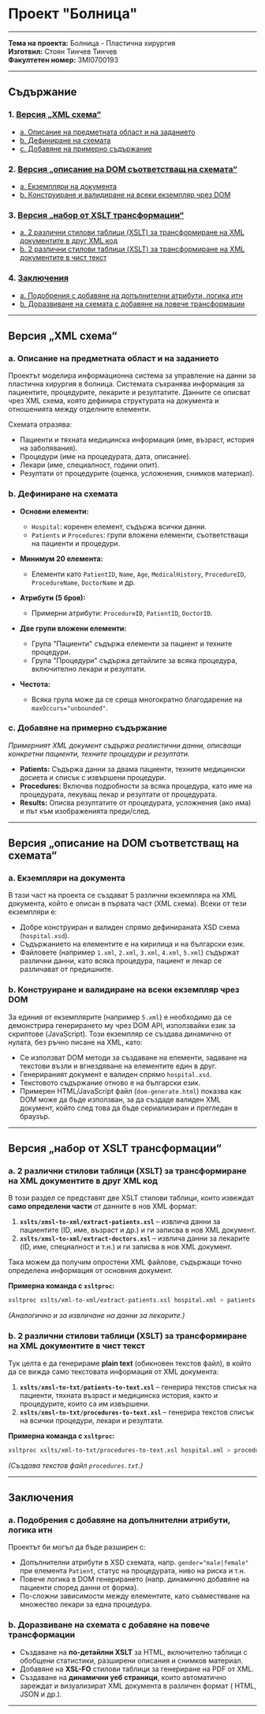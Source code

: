 # Проект "Болница"

---

**Тема на проекта:** Болница - Пластична хирургия  
**Изготвил:** Стоян Тинчев Тинчев  
**Факултетен номер:** 3MI0700193

---

## Съдържание

### 1. [**Версия „XML схема“**](#версия-xml-схема)

- [a. Описание на предметната област и на заданието](#a-описание-на-предметната-област-и-на-заданието)
- [b. Дефиниране на схемата](#b-дефиниране-на-схемата)
- [c. Добавяне на примерно съдържание](#c-добавяне-на-примерно-съдържание)

### 2. [**Версия „описание на DOM съответстващ на схемата“**](#версия-описание-на-dom-съответстващ-на-схемата)

- [a. Екземпляри на документа](#a-екземпляри-на-документа)
- [b. Конструиране и валидиране на всеки екземпляр чрез DOM](#b-конструиране-и-валидиране-на-всеки-екземпляр-чрез-dom)

### 3. [**Версия „набор от XSLT трансформации“**](#версия-набор-от-xslt-трансформации)

- [a. 2 различни стилови таблици (XSLT) за трансформиране на XML документите в друг XML код](#a-2-различни-стилови-таблици-xslt-за-трансформиране-на-xml-документите-в-друг-xml-код)
- [b. 2 различни стилови таблици (XSLT) за трансформиране на XML документите в чист текст](#b-2-различни-стилови-таблици-xslt-за-трансформиране-на-xml-документите-в-чист-текст)

### 4. [**Заключения**](#заключения)

- [a. Подобрения с добавяне на допълнителни атрибути, логика итн](#a-подобрения-с-добавяне-на-допълнителни-атрибути-логика-итн)
- [b. Доразвиване на схемата с добавяне на повече трансформации](#b-доразвиване-на-схемата-с-добавяне-на-повече-трансформации)

---

## Версия „XML схема“

### a. Описание на предметната област и на заданието

Проектът моделира информационна система за управление на данни за пластична хирургия в болница. Системата съхранява
информация за пациентите, процедурите, лекарите и резултатите. Данните се описват чрез XML схема, която дефинира
структурата на документа и отношенията между отделните елементи.

Схемата отразява:

- Пациенти и тяхната медицинска информация (име, възраст, история на заболявания).
- Процедури (име на процедурата, дата, описание).
- Лекари (име, специалност, години опит).
- Резултати от процедурите (оценка, усложнения, снимков материал).

### b. Дефиниране на схемата

- **Основни елементи:**
    - `Hospital`: коренен елемент, съдържа всички данни.
    - `Patients` и `Procedures`: групи вложени елементи, съответстващи на пациенти и процедури.

- **Минимум 20 елемента:**
    - Елементи като `PatientID`, `Name`, `Age`, `MedicalHistory`, `ProcedureID`, `ProcedureName`, `DoctorName` и др.

- **Атрибути (5 броя):**
    - Примерни атрибути: `ProcedureID`, `PatientID`, `DoctorID`.

- **Две групи вложени елементи:**
    - Група "Пациенти" съдържа елементи за пациент и техните процедури.
    - Група "Процедури" съдържа детайлите за всяка процедура, включително лекари и резултати.

- **Честота:**
    - Всяка група може да се среща многократно благодарение на `maxOccurs="unbounded"`.

### c. Добавяне на примерно съдържание

*Примерният XML документ съдържа реалистични данни, описващи конкретни пациенти, техните процедури и резултати.*

- **Patients:** Съдържа данни за двама пациенти, техните медицински досиета и списък с извършени процедури.
- **Procedures:** Включва подробности за всяка процедура, като име на процедурата, лекуващ лекар и резултати от
  процедурата.
- **Results:** Описва резултатите от процедурата, усложнения (ако има) и път към изображенията преди/след.

---

## Версия „описание на DOM съответстващ на схемата“

### a. Екземпляри на документа

В тази част на проекта се създават 5 различни екземпляра на XML документа, който е описан в първата част (XML схема).
Всеки от тези екземпляри е:

- Добре конструиран и валиден спрямо дефинираната XSD схема (`hospital.xsd`).
- Съдържанието на елементите е на кирилица и на български език.
- Файловете (например `1.xml`, `2.xml`, `3.xml`, `4.xml`, `5.xml`) съдържат различни данни, като всяка процедура,
  пациент и лекар се различават от предишните.

### b. Конструиране и валидиране на всеки екземпляр чрез DOM

За единия от екземплярите (например `5.xml`) е необходимо да се демонстрира генерирането му чрез DOM API, използвайки
език за скриптове (JavaScript). Този екземпляр се създава динамично от нулата, без ръчно писане на XML, като:

- Се използват DOM методи за създаване на елементи, задаване на текстови възли и вгнездяване на елементите един в друг.
- Генерираният документ е валиден спрямо `hospital.xsd`.
- Текстовото съдържание отново е на български език.
- Примерен HTML/JavaScript файл (`dom-generate.html`) показва как DOM може да бъде използван, за да създаде валиден XML
  документ, който след това да бъде сериализиран и прегледан в браузър.

---

## Версия „набор от XSLT трансформации“

### a. 2 различни стилови таблици (XSLT) за трансформиране на XML документите в друг XML код

В този раздел се представят две XSLT стилови таблици, които извеждат **само определени части** от данните в нов XML
формат:

1. **`xslts/xmsl-to-xml/extract-patients.xsl`** – извлича данни за пациентите (ID, име, възраст и др.) и ги записва в
   нов XML документ.
2. **`xslts/xmsl-to-xml/extract-doctors.xsl`** – извлича данни за лекарите (ID, име, специалност и т.н.) и ги записва в
   нов XML документ.

Така можем да получим опростени XML файлове, съдържащи точно определена информация от основния документ.

**Примерна команда с `xsltproc`:**

```bash
xsltproc xslts/xml-to-xml/extract-patients.xsl hospital.xml > patients.xml
```

*(Аналогично и за извличане на данни за лекарите.)*

### b. 2 различни стилови таблици (XSLT) за трансформиране на XML документите в чист текст

Тук целта е да генерираме **plain text** (обикновен текстов файл), в който да се вижда само текстовата информация от XML
документа:

1. **`xslts/xmsl-to-txt/patients-to-text.xsl`** – генерира текстов списък на пациенти, тяхната възраст и медицинска
   история, както и
   процедурите, които са им извършени.
2. **`xslts/xmsl-to-txt/procedures-to-text.xsl`** – генерира текстов списък на всички процедури, лекари и резултати.

**Примерна команда с `xsltproc`:**

```bash
xsltproc xslts/xml-to-txt/procedures-to-text.xsl hospital.xml > procedures.txt
```

*(Създава текстов файл `procedures.txt`.)*

---

## Заключения

### a. Подобрения с добавяне на допълнителни атрибути, логика итн

Проектът би могъл да бъде разширен с:

- Допълнителни атрибути в XSD схемата, напр. `gender="male|female"` при елемента `Patient`, статус на процедурата, ниво
  на риска и т.н.
- Повече логика в DOM генерирането (напр. динамично добавяне на пациенти според данни от форма).
- По-сложни зависимости между елементите, като съвместяване на множество лекари за една процедура.

### b. Доразвиване на схемата с добавяне на повече трансформации

- Създаване на **по-детайлни XSLT** за HTML, включително таблици с обобщени статистики, разширени описания и снимков
  материал.
- Добавяне на **XSL-FO** стилови таблици за генериране на PDF от XML.
- Създаване на **динамични уеб страници**, които автоматично зареждат и визуализират XML документа в различен формат (
  HTML, JSON и др.).

---